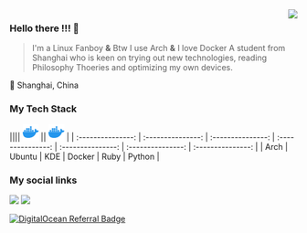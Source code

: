 <img align="right" src="https://github-readme-stats.vercel.app/api?username=ravachol-yang&show_icons=true&icon_color=805AD5&text_color=718096&bg_color=ffffff" />

### Hello there !!! 👋
> I'm a Linux Fanboy **&** Btw I use Arch **&** I love Docker
A student from Shanghai who is keen on trying out new technologies, reading Philosophy Thoeries and optimizing my own devices.

🧭 Shanghai, China

### My Tech Stack
|||| <img height="28" src="https://github.com/ravachol-yang/ravachol-yang/raw/master/assets/img/docker.svg"> || <img height="28" src="https://github.com/ravachol-yang/ravachol-yang/raw/master/assets/img/docker.svg"> |
| :---------------: | :---------------: | :---------------: | :---------------: | :---------------: | :---------------: | :---------------: |
| Arch | Ubuntu | KDE | Docker | Ruby | Python |

### My social links
[![](https://img.shields.io/badge/Bilibili-Ravachol-E6162D?style=flat-square&logo=bilibili&logoColor=ffffff)](https://space.bilibili.com/442263994)
[![](https://img.shields.io/badge/Telegram-Ravachol-00A1D6?style=flat-square&logo=telegram&logoColor=ffffff)](https://t.me/ravachol_yang)

[![DigitalOcean Referral Badge](https://web-platforms.sfo2.digitaloceanspaces.com/WWW/Badge%202.svg)](https://www.digitalocean.com/?refcode=835379d82fb8&utm_campaign=Referral_Invite&utm_medium=Referral_Program&utm_source=badge)
